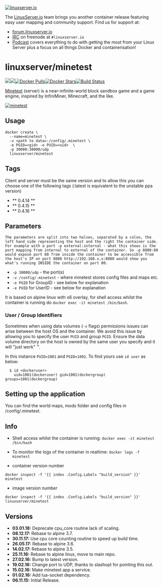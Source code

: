 [linuxserverurl]: https://linuxserver.io
[forumurl]: https://forum.linuxserver.io
[ircurl]: https://www.linuxserver.io/irc/
[podcasturl]: https://www.linuxserver.io/podcast/
[appurl]: http://www.minetest.net/
[hub]: https://hub.docker.com/r/linuxserver/minetest/

[![linuxserver.io](https://raw.githubusercontent.com/linuxserver/docker-templates/master/linuxserver.io/img/linuxserver_medium.png)][linuxserverurl]

The [LinuxServer.io][linuxserverurl] team brings you another container release featuring easy user mapping and community support. Find us for support at:
* [forum.linuxserver.io][forumurl]
* [IRC][ircurl] on freenode at `#linuxserver.io`
* [Podcast][podcasturl] covers everything to do with getting the most from your Linux Server plus a focus on all things Docker and containerisation!

# linuxserver/minetest
[![](https://images.microbadger.com/badges/version/linuxserver/minetest.svg)](https://microbadger.com/images/linuxserver/minetest "Get your own version badge on microbadger.com")[![](https://images.microbadger.com/badges/image/linuxserver/minetest.svg)](https://microbadger.com/images/linuxserver/minetest "Get your own image badge on microbadger.com")[![Docker Pulls](https://img.shields.io/docker/pulls/linuxserver/minetest.svg)][hub][![Docker Stars](https://img.shields.io/docker/stars/linuxserver/minetest.svg)][hub][![Build Status](https://ci.linuxserver.io/buildStatus/icon?job=Docker-Builders/x86-64/x86-64-minetest)](https://ci.linuxserver.io/job/Docker-Builders/job/x86-64/job/x86-64-minetest/)

[Minetest][appurl] (server) is a near-infinite-world block sandbox game and a game engine, inspired by InfiniMiner, Minecraft, and the like.

[![minetest](https://raw.githubusercontent.com/linuxserver/beta-templates/master/lsiodev/img/minetest-icon.png)][appurl]

## Usage

```
docker create \
  --name=minetest \
  -v <path to data>:/config/.minetest \
  -e PGID=<gid> -e PUID=<uid>  \
  -p 30000:30000/udp
  linuxserver/minetest
```

## Tags
Client and server must be the same version and to allow this you can choose one of the following tags (:latest is equivalent to the unstable ppa version)

+ ** 0.4.14 **
+ ** 0.4.15 **
+ ** 0.4.16 **


## Parameters

`The parameters are split into two halves, separated by a colon, the left hand side representing the host and the right the container side. 
For example with a port -p external:internal - what this shows is the port mapping from internal to external of the container.
So -p 8080:80 would expose port 80 from inside the container to be accessible from the host's IP on port 8080
http://192.168.x.x:8080 would show you what's running INSIDE the container on port 80.`



* `-p 30000/udp` - the port(s)
* `-v /config/.minetest` - where minetest stores config files and maps etc.
* `-e PGID` for GroupID - see below for explanation
* `-e PUID` for UserID - see below for explanation

It is based on alpine linux with s6 overlay, for shell access whilst the container is running do `docker exec -it minetest /bin/bash`.

### User / Group Identifiers

Sometimes when using data volumes (`-v` flags) permissions issues can arise between the host OS and the container. We avoid this issue by allowing you to specify the user `PUID` and group `PGID`. Ensure the data volume directory on the host is owned by the same user you specify and it will "just work" ™.

In this instance `PUID=1001` and `PGID=1001`. To find yours use `id user` as below:

```
  $ id <dockeruser>
    uid=1001(dockeruser) gid=1001(dockergroup) groups=1001(dockergroup)
```

## Setting up the application

You can find the world maps, mods folder and config files in /config/.minetest.

## Info

* Shell access whilst the container is running: `docker exec -it minetest /bin/bash`
* To monitor the logs of the container in realtime: `docker logs -f minetest`

* container version number 

`docker inspect -f '{{ index .Config.Labels "build_version" }}' minetest`

* image version number

`docker inspect -f '{{ index .Config.Labels "build_version" }}' linuxserver/minetest`

## Versions

+ **03.01.18:** Deprecate cpu_core routine lack of scaling.
+ **08.12.17:** Rebase to alpine 3.7.
+ **30.11.17:** Use cpu core counting routine to speed up build time.
+ **26.05.17:** Rebase to alpine 3.6.
+ **14.02.17:** Rebase to alpine 3.5.
+ **25.11.16:** Rebase to alpine linux, move to main repo.
+ **27.02.16:** Bump to latest version.
+ **19.02.16:** Change port to UDP, thanks to slashopt for pointing this out.
+ **15.02.16:** Make minetest app a service.
+ **01.02.16:** Add lua-socket dependency.
+ **06.11.15:** Initial Release. 
